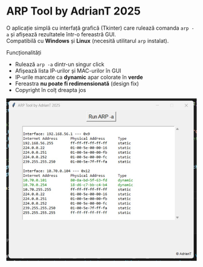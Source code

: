 # ARP Tool by AdrianT 2025

O aplicație simplă cu interfață grafică (Tkinter) care rulează comanda `arp -a` și afișează rezultatele într-o fereastră GUI.  
Compatibilă cu **Windows** și **Linux** (necesită utilitarul `arp` instalat).


Funcționalități
- Rulează `arp -a` dintr-un singur click
- Afișează lista IP-urilor și MAC-urilor în GUI
- IP-urile marcate ca **dynamic** apar colorate în **verde**
- Fereastra **nu poate fi redimensionată** (design fix)
- Copyright în colț dreapta jos

![](https://github.com/AdrianCTurcu/ARP_tool_2025/blob/main/ARP-a.jpg)
